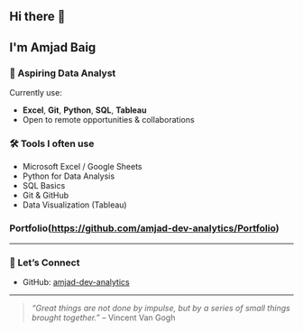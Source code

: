 ## Hi there 👋
## I'm Amjad Baig

### 💼 Aspiring Data Analyst  
Currently use:  
- **Excel**, **Git**, **Python**, **SQL**, **Tableau**
- Open to remote opportunities & collaborations  

### 🛠️ Tools I often use  
- Microsoft Excel / Google Sheets  
- Python for Data Analysis  
- SQL Basics  
- Git & GitHub  
- Data Visualization (Tableau)
### Portfolio(https://github.com/amjad-dev-analytics/Portfolio)
---

### 🔗 Let’s Connect  
- GitHub: [amjad-dev-analytics](https://github.com/amjad-dev-analytics)

---

> _“Great things are not done by impulse, but by a series of small things brought together.”_ – Vincent Van Gogh

